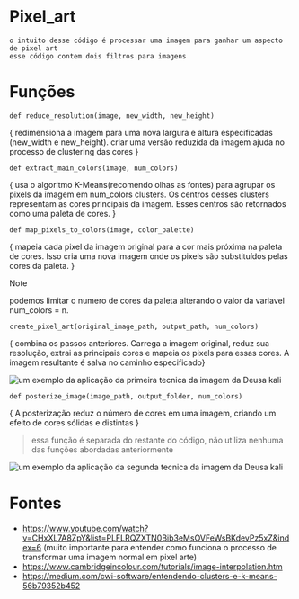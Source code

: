 # Pixel_art
    o intuito desse código é processar uma imagem para ganhar um aspecto de pixel art
    esse código contem dois filtros para imagens

# Funções
    def reduce_resolution(image, new_width, new_height)
   
   {
       redimensiona a imagem para uma nova largura e altura especificadas (new_width e new_height).
       criar uma versão reduzida da imagem ajuda no processo de clustering das cores 
   }

    def extract_main_colors(image, num_colors) 

    
  {
   usa o algoritmo K-Means(recomendo olhas as fontes) para agrupar os pixels da imagem em num_colors clusters.
	Os centros desses clusters representam as cores principais da imagem.
	Esses centros são retornados como uma paleta de cores.
 }

    def map_pixels_to_colors(image, color_palette)
    
  {
  mapeia cada pixel da imagem original para a cor mais próxima na paleta de cores.
	Isso cria uma nova imagem onde os pixels são substituídos pelas cores da paleta.
  }

> [!NOTE]
> podemos limitar o numero de  cores da paleta alterando o valor da variavel num_colors = n.

    create_pixel_art(original_image_path, output_path, num_colors)

{
combina os passos anteriores.
	Carrega a imagem original, reduz sua resolução, extrai as principais cores e mapeia os pixels para essas cores.
	A imagem resultante é salva no caminho especificado}

![um exemplo da aplicação da primeira tecnica da imagem da Deusa kali](https://i.ibb.co/4dBd1FW/Captura-de-tela-2024-07-01-153742.png)

	def posterize_image(image_path, output_folder, num_colors)
{
A posterização reduz o número de cores em uma imagem, criando um efeito de cores sólidas e distintas
}
> essa função é separada do restante do código, não utiliza nenhuma das funções abordadas anteriormente

![um exemplo da aplicação da segunda tecnica da imagem da Deusa kali](https://i.ibb.co/540qfsQ/Captura-de-tela-2024-07-01-153718.png) 

# Fontes

* https://www.youtube.com/watch?v=CHxXL7A8ZpY&list=PLFLRQZXTN0Bib3eMsOVFeWsBKdevPz5xZ&index=6 (muito importante para entender como funciona o processo de transformar uma imagem normal em pixel arte)
* https://www.cambridgeincolour.com/tutorials/image-interpolation.htm
* https://medium.com/cwi-software/entendendo-clusters-e-k-means-56b79352b452
